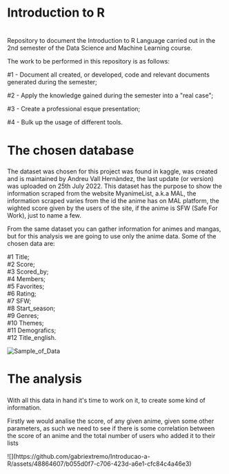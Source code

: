 # Introduction to R <h1>
Repository to document the Introduction to R Language carried out in the 2nd semester of the Data Science and Machine Learning course. <br>

The work to be performed in this repository is as follows:
  
#1 - Document all created, or developed, code and relevant documents generated during the semester;

#2 - Apply the knowledge gained during the semester into a "real case";

#3 - Create a professional esque presentation;

#4 - Bulk up the usage of different tools.

# The chosen database <h5>
<p> The dataset was chosen for this project was found in kaggle, was created and is maintained by Andreu Vall Hernàndez, the last update (or version) was uploaded on 25th July 2022. This dataset has the purpose to show the information scraped from the website MyanimeList, a.k.a MAL, the information scraped varies from the id the anime has on MAL platform, the wighted score given by the users of the site, if the anime is SFW (Safe For Work), just to name a few. <p>
<p> From the same dataset you can gather information for animes and mangas, but for this analysis we are going to use only the anime data. Some of the chosen data are: <p>
#1 Title; <br>
#2 Score; <br>
#3 Scored_by; <br>
#4 Members; <br>
#5 Favorites; <br>
#6 Rating; <br>
#7 SFW; <br>
#8 Start_season; <br>
#9 Genres; <br>
#10 Themes; <br>
#11 Demografics; <br>
#12 Title_english. <br>
  
![Sample_of_Data](https://github.com/gabriextremo/Introducao-a-R/assets/48864607/5a807a95-8465-4a66-8ea2-f0fdc8b06be4)
  

# The analysis <h5>
<p> With all this data in hand it's time to work on it, to create some kind of information.<p>
<p> Firstly we would analise the score, of any given anime, given some other parameters, as such we need to see if there is some correlation between the score of an anime and the total number of users who added it to their lists<p>
![](https://github.com/gabriextremo/Introducao-a-R/assets/48864607/b055d0f7-c706-423d-a6e1-cfc84c4a46e3)

<p><p>
